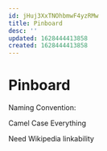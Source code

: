 ```yaml
---
id: jHuj3XxTNOhbmwF4yzRMw
title: Pinboard
desc: ''
updated: 1628444413858
created: 1628444413858
---
```

# Pinboard
Naming Convention:

Camel Case Everything

Need Wikipedia linkability
